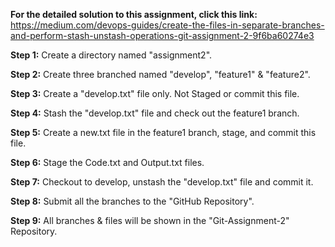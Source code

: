 **For the detailed solution to this assignment, click this link:** https://medium.com/devops-guides/create-the-files-in-separate-branches-and-perform-stash-unstash-operations-git-assignment-2-9f6ba60274e3

**Step 1:**  Create a directory named "assignment2".

**Step 2:** Create three branched named "develop", "feature1" & "feature2".

**Step 3:** Create a "develop.txt" file only. Not Staged or commit this file.

**Step 4:** Stash the "develop.txt" file and check out the feature1 branch.

**Step 5:** Create a new.txt file in the feature1 branch, stage, and commit this file.

**Step 6:** Stage the Code.txt and Output.txt files.

**Step 7:** Checkout to develop, unstash the "develop.txt" file and commit it.

**Step 8:** Submit all the branches to the "GitHub Repository".

**Step 9:** All branches & files will be shown in the "Git-Assignment-2" Repository. 
